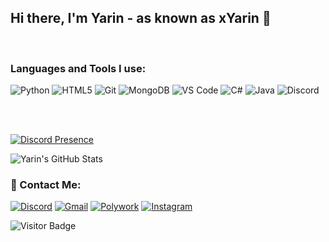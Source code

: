 ## Hi there, I'm Yarin - as known as xYarin 👋

<br />

### Languages and Tools I use:

![Python](https://img.shields.io/badge/Python-black?style=flat-square&logo=python)
![HTML5](https://img.shields.io/badge/-HTML5-black?style=flat-square&logo=html5)
![Git](https://img.shields.io/badge/-Git-black?style=flat-square&logo=git)
![MongoDB](https://img.shields.io/badge/-MongoDB-black?style=flat-square&logo=mongodb)
![VS Code](https://img.shields.io/badge/-VS%20Code-black?style=flat-square&logo=visualstudiocode)
![C#](https://img.shields.io/badge/CSharp-black?style=flat-square&logo=csharp)
![Java](https://img.shields.io/badge/-Java-black?style=flat-square&logo=java)
![Discord](https://img.shields.io/badge/-Discord-black?style=flat-square&logo=discord)

<br />
<br />

[![Discord Presence](https://lanyard-profile-readme.vercel.app/api/213949213409673216)](https://discord.com/users/213949213409673216)

<img align="center" alt="Yarin's GitHub Stats" src="https://github-readme-stats.vercel.app/api?username=Yarin&show_icons=true&hide_border=true&count_private=true&hide=stars&theme=dark" />

<br/>

### 📩 Contact Me:
[![Discord](https://img.shields.io/badge/discord-7289DA.svg?style=for-the-badge&logo=discord&logoColor=white)](https://discordapp.com/users/213949213409673216)
[![Gmail](https://img.shields.io/badge/Gmail-D14836?style=for-the-badge&logo=gmail&logoColor=white)](mailto:mail@yarinm0206@gmail.com)
[![Polywork](https://img.shields.io/badge/polywork-582be8.svg?style=for-the-badge&logo=polywork&logoColor=white)](https://poly.me/yarin)
[![Instagram](https://img.shields.io/badge/instagram-8a3ab9.svg?style=for-the-badge&logo=instagram&logoColor=white)](https://instagram.com/yarinmina)

![Visitor Badge](https://visitor-badge.laobi.icu/badge?page_id=yarin.yarin)




